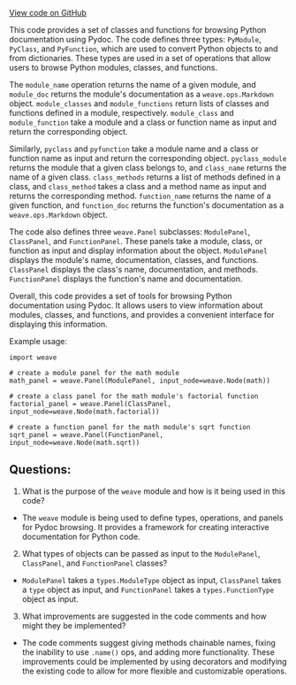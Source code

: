 [View code on GitHub](https://github.com/wandb/weave/weave/ecosystem/py/pydoc.py)

This code provides a set of classes and functions for browsing Python documentation using Pydoc. The code defines three types: `PyModule`, `PyClass`, and `PyFunction`, which are used to convert Python objects to and from dictionaries. These types are used in a set of operations that allow users to browse Python modules, classes, and functions. 

The `module_name` operation returns the name of a given module, and `module_doc` returns the module's documentation as a `weave.ops.Markdown` object. `module_classes` and `module_functions` return lists of classes and functions defined in a module, respectively. `module_class` and `module_function` take a module and a class or function name as input and return the corresponding object. 

Similarly, `pyclass` and `pyfunction` take a module name and a class or function name as input and return the corresponding object. `pyclass_module` returns the module that a given class belongs to, and `class_name` returns the name of a given class. `class_methods` returns a list of methods defined in a class, and `class_method` takes a class and a method name as input and returns the corresponding method. `function_name` returns the name of a given function, and `function_doc` returns the function's documentation as a `weave.ops.Markdown` object.

The code also defines three `weave.Panel` subclasses: `ModulePanel`, `ClassPanel`, and `FunctionPanel`. These panels take a module, class, or function as input and display information about the object. `ModulePanel` displays the module's name, documentation, classes, and functions. `ClassPanel` displays the class's name, documentation, and methods. `FunctionPanel` displays the function's name and documentation.

Overall, this code provides a set of tools for browsing Python documentation using Pydoc. It allows users to view information about modules, classes, and functions, and provides a convenient interface for displaying this information. 

Example usage:

```
import weave

# create a module panel for the math module
math_panel = weave.Panel(ModulePanel, input_node=weave.Node(math))

# create a class panel for the math module's factorial function
factorial_panel = weave.Panel(ClassPanel, input_node=weave.Node(math.factorial))

# create a function panel for the math module's sqrt function
sqrt_panel = weave.Panel(FunctionPanel, input_node=weave.Node(math.sqrt))
```
## Questions: 
 1. What is the purpose of the `weave` module and how is it being used in this code?
- The `weave` module is being used to define types, operations, and panels for Pydoc browsing. It provides a framework for creating interactive documentation for Python code.

2. What types of objects can be passed as input to the `ModulePanel`, `ClassPanel`, and `FunctionPanel` classes?
- `ModulePanel` takes a `types.ModuleType` object as input, `ClassPanel` takes a `type` object as input, and `FunctionPanel` takes a `types.FunctionType` object as input.

3. What improvements are suggested in the code comments and how might they be implemented?
- The code comments suggest giving methods chainable names, fixing the inability to use `.name()` ops, and adding more functionality. These improvements could be implemented by using decorators and modifying the existing code to allow for more flexible and customizable operations.